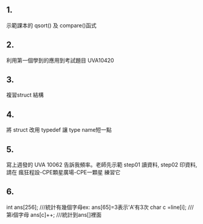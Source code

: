 ## 1.
示範課本的 qsort() 及 compare()函式
## 2.
利用第一個學到的應用到考試題目 UVA10420
## 3.
複習struct 結構
## 4.
將 struct 改用 typedef 讓 type name短一點
## 5.
寫上週發的 UVA 10062 告訴我頻率。老師先示範 step01 讀資料, step02 印資料, 請在 瘋狂程設-CPE顆星廣場-CPE一顆星 練習它
## 6.
int ans[256]; ///統計有幾個字母ex: ans[65]=3表示'A'有3次
char c =line[i]; ///第i個字母
ans[c]++;        ///統計到ans[]裡面
